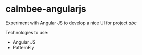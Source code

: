 calmbee-angularjs
=================

Experiment with Angular JS to develop a nice UI for project *abc*

Technologies to use:
- Angular JS
- PatternFly

